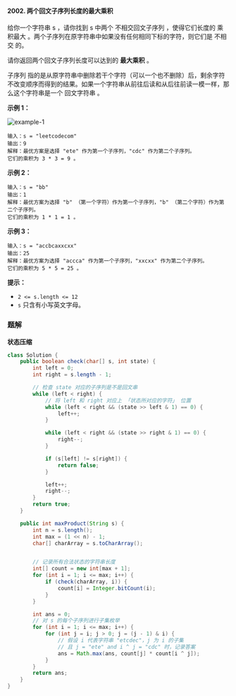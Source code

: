 #### 2002. 两个回文子序列长度的最大乘积

给你一个字符串 s ，请你找到 s 中两个 不相交回文子序列 ，使得它们长度的 乘积最大 。两个子序列在原字符串中如果没有任何相同下标的字符，则它们是 不相交 的。

请你返回两个回文子序列长度可以达到的 **最大乘积** 。

子序列 指的是从原字符串中删除若干个字符（可以一个也不删除）后，剩余字符不改变顺序而得到的结果。如果一个字符串从前往后读和从后往前读一模一样，那么这个字符串是一个 回文字符串 。

**示例 1：** 	

![example-1](http://gitlab.wsh-study.com/xp-study/LeeteCode/blob/master/状态压缩/images/两个回文子序列长度的最大乘积/1.jpg)

```shell
输入：s = "leetcodecom"
输出：9
解释：最优方案是选择 "ete" 作为第一个子序列，"cdc" 作为第二个子序列。
它们的乘积为 3 * 3 = 9 。
```

**示例 2：**

```shell
输入：s = "bb"
输出：1
解释：最优方案为选择 "b" （第一个字符）作为第一个子序列，"b" （第二个字符）作为第二个子序列。
它们的乘积为 1 * 1 = 1 。
```

**示例 3：**

```shell
输入：s = "accbcaxxcxx"
输出：25
解释：最优方案为选择 "accca" 作为第一个子序列，"xxcxx" 作为第二个子序列。
它们的乘积为 5 * 5 = 25 。
```

**提示：**

- `2 <= s.length <= 12`
- `s` 只含有小写英文字母。

### 题解

**状态压缩**

```java
class Solution {
    public boolean check(char[] s, int state) {
        int left = 0;
        int right = s.length - 1;

        // 检查 state 对应的子序列是不是回文串
        while (left < right) {
            // 将 left 和 right 对应上 「状态所对应的字符」 位置
            while (left < right && (state >> left & 1) == 0) {
                left++;
            }

            while (left < right && (state >> right & 1) == 0) {
                right--;
            }

            if (s[left] != s[right]) {
                return false;
            }

            left++;
            right--;
        }
        return true;
    }

    public int maxProduct(String s) {
        int n = s.length();
        int max = (1 << n) - 1;
        char[] charArray = s.toCharArray();


        // 记录所有合法状态的字符串长度
        int[] count = new int[max + 1];
        for (int i = 1; i <= max; i++) {
            if (check(charArray, i)) {
                count[i] = Integer.bitCount(i);
            }
        }

        int ans = 0;
        // 对 s 的每个子序列进行子集枚举
        for (int i = 1; i <= max; i++) {
            for (int j = i; j > 0; j = (j - 1) & i) {
                // 假设 i 代表字符串 "etcdec"，j 为 i 的子集
                // 且 j = "ete" and i ^ j = "cdc" 时，记录答案
                ans = Math.max(ans, count[j] * count[i ^ j]);
            }
        }
        return ans;
    }
}
```

